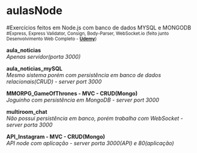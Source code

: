 # aulasNode
#Exercícios feitos em Node.js com banco de dados MYSQL e MONGODB</br>
<small>#Express, Express Validator, Consign, Body-Parser, WebSocket.io (feito junto Desenvolvimento Web Completo - <a href="https://www.udemy.com/"><strong>Udemy</strong></a>)</small>

<b>aula_noticias</b></br>
<i>Apenas servidor(porta 3000)</i>
</hr>

<b>aula_noticias_mySQL</b></br>
<i>Mesmo sistema porém com persistência em banco de dados relacionais(CRUD) - server port 3000 </i>
</hr>

<b>MMORPG_GameOfThrones - MVC - CRUD(Mongo)</b></br>
<i>Joguinho com persistência em MongoDB - server port 3000</i>
</hr>

<b>multiroom_chat</b></br>
<i>Não possui persistência em banco, porém trabalha com WebSocket - server porta 3000 </i>
</hr>

<b>API_Instagram - MVC - CRUD(Mongo)</b></br>
<i>API node com aplicação - server porta 3000(API) e 80(aplicação)</i>
</hr>
